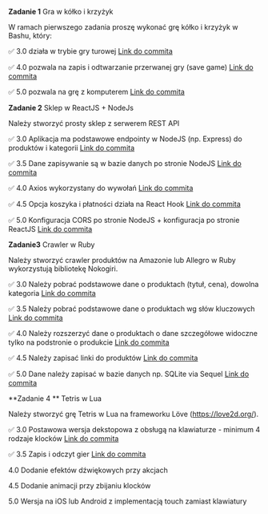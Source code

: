 **Zadanie 1** Gra w kółko i krzyżyk

W ramach pierwszego zadania proszę wykonać grę kółko i krzyżyk w
Bashu, który:

:white_check_mark: 3.0 działa w trybie gry turowej [Link do commita](https://github.com/bananky/jezyki-skryptowe/commit/9adc823a8fd9ca5421a0b25ba5b56c010287865c)

:white_check_mark: 4.0 pozwala na zapis i odtwarzanie przerwanej gry (save game) [Link do commita](https://github.com/bananky/jezyki-skryptowe/commit/107cb8ada10387a502ab3a29aa27a33b0b6d9898)

:white_check_mark: 5.0 pozwala na grę z komputerem [Link do commita](https://github.com/bananky/jezyki-skryptowe/commit/0feba1ffc1eecfd65e3349f6530dc99feb03b0b4)


**Zadanie 2** Sklep w ReactJS + NodeJs

Należy stworzyć prosty sklep z serwerem REST API

:white_check_mark: 3.0 Aplikacja ma podstawowe endpointy w NodeJS (np. Express) do
produktów i kategorii [Link do commita](https://github.com/bananky/jezyki-skryptowe/commit/4da8b7211d7ff371f3b6f5da18c990b663b3503c)

:white_check_mark: 3.5 Dane zapisywanie są w bazie danych po stronie NodeJS [Link do commita](https://github.com/bananky/jezyki-skryptowe/commit/ac7b79e051e42db45f324c9bc1fcd97f8ad57785)

:white_check_mark: 4.0 Axios wykorzystany do wywołań [Link do commita](https://github.com/bananky/jezyki-skryptowe/commit/697474f6f9319934e06b15aedb578fc4563b1f59)

:white_check_mark: 4.5 Opcja koszyka i płatności działa na React Hook [Link do commita](https://github.com/bananky/jezyki-skryptowe/commit/43537782201074c196bbb03d0fa90926d253c16b)

:white_check_mark: 5.0 Konfiguracja CORS po stronie NodeJS + konfiguracja po stronie
ReactJS [Link do commita](https://github.com/bananky/jezyki-skryptowe/commit/97b140dafd2c8217503ac7c880c5c2dd069c8a6e)


**Zadanie3** Crawler w Ruby

Należy stworzyć crawler produktów na Amazonie lub Allegro w Ruby
wykorzystują bibliotekę Nokogiri.

:white_check_mark: 3.0 Należy pobrać podstawowe dane o produktach (tytuł, cena), dowolna
kategoria [Link do commita](https://github.com/bananky/jezyki-skryptowe/commit/45e2fd999e07dc78228327c4f5fd8e7266f561c1)

:white_check_mark: 3.5 Należy pobrać podstawowe dane o produktach wg słów kluczowych [Link do commita](https://github.com/bananky/jezyki-skryptowe/commit/291bf4e4320936b113d1bc0e0b18cfabcd910a03)

:white_check_mark: 4.0 Należy rozszerzyć dane o produktach o dane szczegółowe widoczne tylko na podstronie o produkcie [Link do commita](https://github.com/bananky/jezyki-skryptowe/commit/fab24637f222f489f8e9d42c12266515e16bb192)

:white_check_mark: 4.5 Należy zapisać linki do produktów [Link do commita](https://github.com/bananky/jezyki-skryptowe/commit/339a1c2b591fbb4f45e29520a0c1baf465f23669)

:white_check_mark: 5.0 Dane należy zapisać w bazie danych np. SQLite via Sequel [Link do commita](https://github.com/bananky/jezyki-skryptowe/commit/5f23cb0171550e6e655e1bf1ff532b5df59c3c5f)


**Zadanie 4 ** Tetris  w Lua

Należy stworzyć grę Tetris w Lua na frameworku Löve
(https://love2d.org/).

:white_check_mark: 3.0 Postawowa wersja dekstopowa z obsługą na klawiaturze - minimum 4
rodzaje klocków [Link do commita](https://github.com/bananky/jezyki-skryptowe/commit/eb95c910d5835b73c630d6d55cdcaa151fe4e2c3)

:white_check_mark: 3.5 Zapis i odczyt gier [Link do commita](https://github.com/bananky/jezyki-skryptowe/commit/70b3cfa543177c7a059b963dd69b889bc92a98ab)

4.0 Dodanie efektów dźwiękowych przy akcjach

4.5 Dodanie animacji przy zbijaniu klocków

5.0 Wersja na iOS lub Android z implementacją touch zamiast klawiatury
